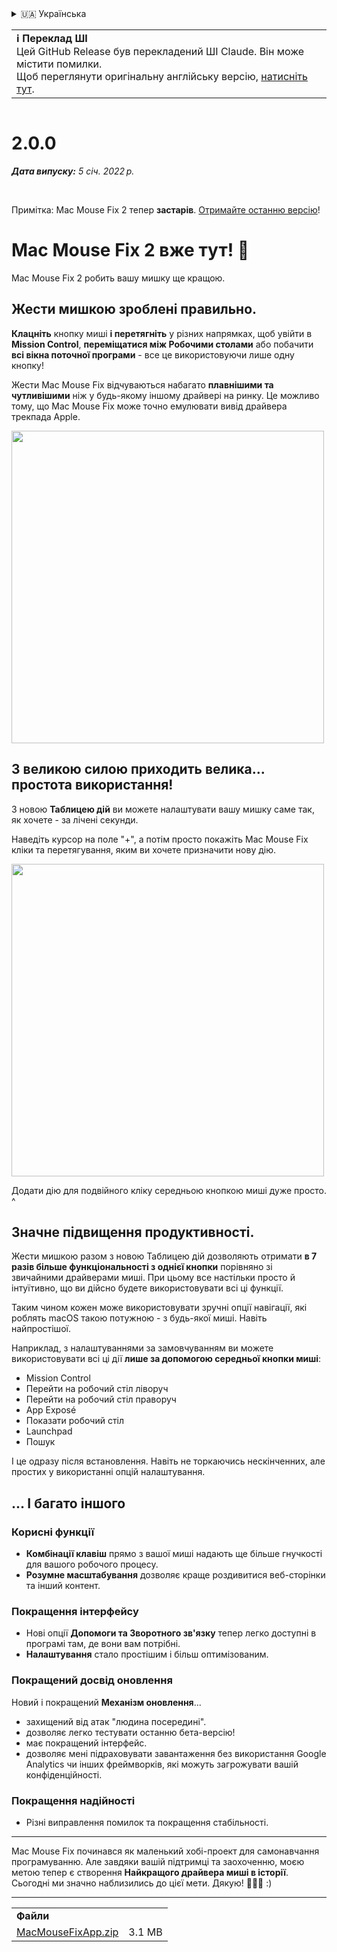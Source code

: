 <details>
<summary>🇺🇦 Українська</summary>

[🇬🇧 English (GitHub Release)](https://github.com/noah-nuebling/mac-mouse-fix/releases/tag/2.0.0)\
[🇦🇩 Català](https://redirect.macmousefix.com/?target=mmf-release&tag=2.0.0&locale=ca)\
[🇩🇪 Deutsch](https://redirect.macmousefix.com/?target=mmf-release&tag=2.0.0&locale=de)\
[🇪🇸 Español](https://redirect.macmousefix.com/?target=mmf-release&tag=2.0.0&locale=es)\
[🇫🇷 Français](https://redirect.macmousefix.com/?target=mmf-release&tag=2.0.0&locale=fr)\
[🇮🇩 Indonesia](https://redirect.macmousefix.com/?target=mmf-release&tag=2.0.0&locale=id)\
[🇮🇹 Italiano](https://redirect.macmousefix.com/?target=mmf-release&tag=2.0.0&locale=it)\
[🇭🇺 Magyar](https://redirect.macmousefix.com/?target=mmf-release&tag=2.0.0&locale=hu)\
[🇳🇱 Nederlands](https://redirect.macmousefix.com/?target=mmf-release&tag=2.0.0&locale=nl)\
[🇵🇱 Polski](https://redirect.macmousefix.com/?target=mmf-release&tag=2.0.0&locale=pl)\
[🇧🇷 Português (Brasil)](https://redirect.macmousefix.com/?target=mmf-release&tag=2.0.0&locale=pt-BR)\
[🇵🇹 Português (Portugal)](https://redirect.macmousefix.com/?target=mmf-release&tag=2.0.0&locale=pt-PT)\
[🇷🇴 Română](https://redirect.macmousefix.com/?target=mmf-release&tag=2.0.0&locale=ro)\
[🇸🇪 Svenska](https://redirect.macmousefix.com/?target=mmf-release&tag=2.0.0&locale=sv)\
[🇻🇳 Tiếng Việt](https://redirect.macmousefix.com/?target=mmf-release&tag=2.0.0&locale=vi)\
[🇹🇷 Türkçe](https://redirect.macmousefix.com/?target=mmf-release&tag=2.0.0&locale=tr)\
[🇨🇿 Čeština](https://redirect.macmousefix.com/?target=mmf-release&tag=2.0.0&locale=cs)\
[🇬🇷 Ελληνικά](https://redirect.macmousefix.com/?target=mmf-release&tag=2.0.0&locale=el)\
[🇷🇺 Русский](https://redirect.macmousefix.com/?target=mmf-release&tag=2.0.0&locale=ru)\
**🇺🇦 Українська**\
[🇮🇱 עברית](https://redirect.macmousefix.com/?target=mmf-release&tag=2.0.0&locale=he)\
[🇸🇦 العربية](https://redirect.macmousefix.com/?target=mmf-release&tag=2.0.0&locale=ar)\
[🇮🇳 हिन्दी](https://redirect.macmousefix.com/?target=mmf-release&tag=2.0.0&locale=hi)\
[🇹🇭 ไทย](https://redirect.macmousefix.com/?target=mmf-release&tag=2.0.0&locale=th)\
[🇨🇳 中文 (简体)](https://redirect.macmousefix.com/?target=mmf-release&tag=2.0.0&locale=zh-Hans)\
[🇨🇳 中文 (繁體)](https://redirect.macmousefix.com/?target=mmf-release&tag=2.0.0&locale=zh-Hant)\
[🇭🇰 中文（香港)](https://redirect.macmousefix.com/?target=mmf-release&tag=2.0.0&locale=zh-HK)\
[🇯🇵 日本語](https://redirect.macmousefix.com/?target=mmf-release&tag=2.0.0&locale=ja)\
[🇰🇷 한국어](https://redirect.macmousefix.com/?target=mmf-release&tag=2.0.0&locale=ko)\
[Help translate Mac Mouse Fix to different languages!](https://github.com/noah-nuebling/mac-mouse-fix/discussions/731)
</details>
<table align=><td>
<b>ℹ️ Переклад ШІ</b><br>
Цей GitHub Release був перекладений ШІ Claude. Він може містити помилки.<br>
Щоб переглянути оригінальну англійську версію, <a href="https://github.com/noah-nuebling/mac-mouse-fix/releases/tag/2.0.0">натисніть тут</a>.
</td></table>

<table></table>

# 2.0.0
***Дата випуску:** 5 січ. 2022 р.*

<br>

Примітка: Mac Mouse Fix 2 тепер **застарів**. [Отримайте останню версію](https://github.com/noah-nuebling/mac-mouse-fix/releases)!

# Mac Mouse Fix 2 вже тут! 🎉

Mac Mouse Fix 2 робить вашу мишку ще кращою.

## Жести мишкою зроблені правильно.

**Клацніть** кнопку миші **і перетягніть** у різних напрямках, щоб увійти в **Mission Control**, **переміщатися між Робочими столами** або побачити **всі вікна поточної програми** - все це використовуючи лише одну кнопку!

Жести Mac Mouse Fix відчуваються набагато **плавнішими та чутливішими** ніж у будь-якому іншому драйвері на ринку.
Це можливо тому, що Mac Mouse Fix може точно емулювати вивід драйвера трекпада Apple.

<img width=500px src="https://user-images.githubusercontent.com/40808343/149643011-cc3311f1-af5c-453a-8206-2c6496d73d61.gif">

## З великою силою приходить велика... простота використання!

З новою **Таблицею дій** ви можете налаштувати вашу мишку саме так, як хочете - за лічені секунди.

Наведіть курсор на поле "+", а потім просто покажіть Mac Mouse Fix кліки та перетягування, яким ви хочете призначити нову дію.

<img width=500px src="https://user-images.githubusercontent.com/40808343/149642392-d0e25cf9-b49b-4398-b2e9-af2e810c8594.gif">

Додати дію для подвійного кліку середньою кнопкою миші дуже просто. ^

## Значне підвищення продуктивності.

Жести мишкою разом з новою Таблицею дій дозволяють отримати **в 7 разів більше функціональності з однієї кнопки** порівняно зі звичайними драйверами миші. При цьому все настільки просто й інтуїтивно, що ви дійсно будете використовувати всі ці функції.

Таким чином кожен може використовувати зручні опції навігації, які роблять macOS такою потужною - з будь-якої миші. Навіть найпростішої.

Наприклад, з налаштуваннями за замовчуванням ви можете використовувати всі ці дії **лише за допомогою середньої кнопки миші**:

- Mission Control
- Перейти на робочий стіл ліворуч
- Перейти на робочий стіл праворуч
- App Exposé
- Показати робочий стіл
- Launchpad
- Пошук

І це одразу після встановлення. Навіть не торкаючись нескінченних, але простих у використанні опцій налаштування.

## ... І багато іншого

### Корисні функції

- **Комбінації клавіш** прямо з вашої миші надають ще більше гнучкості для вашого робочого процесу.
- **Розумне масштабування** дозволяє краще роздивитися веб-сторінки та інший контент.

### Покращення інтерфейсу

- Нові опції **Допомоги та Зворотного зв'язку** тепер легко доступні в програмі там, де вони вам потрібні.
- **Налаштування** стало простішим і більш оптимізованим.

### Покращений досвід оновлення

Новий і покращений **Механізм оновлення**...

- захищений від атак "людина посередині".
- дозволяє легко тестувати останню бета-версію!
- має покращений інтерфейс.
- дозволяє мені підраховувати завантаження без використання Google Analytics чи інших фреймворків, які можуть загрожувати вашій конфіденційності.

### Покращення надійності

- Різні виправлення помилок та покращення стабільності.

---

Mac Mouse Fix починався як маленький хобі-проект для самонавчання програмуванню. Але завдяки вашій підтримці та заохоченню, моєю метою тепер є створення **Найкращого драйвера миші в історії**. Сьогодні ми значно наблизились до цієї мети. Дякую! 🚀🚀🚀 :)

---

<table align="start">
<tr>
    <td colspan=2>
        <b>Файли</b>
    </td>
</tr>
<tr>
    <td><a href="https://github.com/noah-nuebling/mac-mouse-fix/releases/download/2.0.0/MacMouseFixApp.zip">MacMouseFixApp.zip</a></td>
    <td>3.1 MB</td>
</tr>
</table>